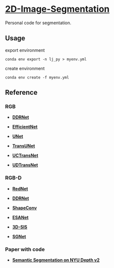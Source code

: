 # [2D-Image-Segmentation](https://github.com/li-jin-1998/2D-Image-Segmentation)

Personal code for segmentation.

## Usage

export environment
```
conda env export -n lj_py > myenv.yml
```

create environment
```
conda env create -f myenv.yml
```

## Reference

### RGB

- **[DDRNet](https://github.com/ydhongHIT/DDRNet)**

- **[EfficientNet](https://github.com/lukemelas/EfficientNet-PyTorch)**

- **[UNet](https://github.com/milesial/Pytorch-UNet)**

- **[TransUNet](https://github.com/Beckschen/TransUNet)**

- **[UCTransNet](https://github.com/mcgregorwwww/uctransnet)**

- **[UDTransNet](https://github.com/McGregorWwww/UDTransNet)**

### RGB-D

- **[RedNet](https://github.com/JindongJiang/RedNet)**

- **[DDRNet](https://github.com/ydhongHIT/DDRNet)**

- **[ShapeConv](https://github.com/hanchaoleng/ShapeConv)**

- **[ESANet](https://github.com/TUI-NICR/ESANet)**

- **[3D-SIS](https://github.com/Sekunde/3D-SIS)**

- **[SGNet](https://github.com/LinZhuoChen/SGNet)**

### Paper with code

- **[Semantic Segmentation on NYU Depth v2](https://paperswithcode.com/sota/semantic-segmentation-on-nyu-depth-v2?tag_filter=0)**

